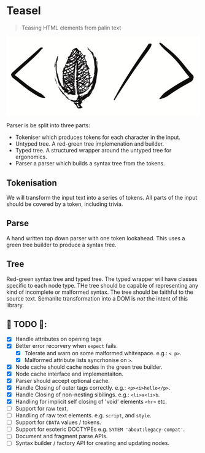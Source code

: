 # Teasel

> Teasing HTML elements from palin text

![Logo](assets/logo.png)

Parser is be split into three parts:

 * Tokeniser which produces tokens for each character in the input.
 * Untyped tree. A red-green tree implemenation and builder.
 * Typed tree. A structured wrapper around the untyped tree for ergonomics.
 * Parser a parser which builds a syntax tree from the tokens.

## Tokenisation

We will transform the input text into a series of tokens. All parts of the input
should be covered by a token, including trivia.

## Parse

A hand written top down parser with one token lookahead. This uses a green tree
builder to produce a syntax tree.

## Tree

Red-green syntax tree and typed tree. The typed wrapper will have classes
specific to each node type. THe tree should be capable of representing any kind
of incomplete or malformed syntax. The tree should be faithful to the source
text. Semanitc transformation into a DOM is _not_ the intent of this library.

## 🐲 TODO 🐲:

 * [x] Handle attributes on opening tags
 * [x] Better error recorvery when `expect` fails.
   * [x] Tolerate and warn on some malformed whitespace. e.g.: `< p>`.
   * [x] Malformed attribute lists syncrhonise on `>`.
 * [x] Node cache should cache nodes in the green tree builder.
  * [x] Node cache interface and implementaiton.
  * [x] Parser should accept optional cache.
 * [x] Handle Closing of outer tags correctly. e.g.: `<p><i>hello</p>`.
 * [x] Handle Closing of non-nesting sibilings. e.g.: `<li>a<li>b`.
 * [x] Handling for implicit self closing of 'void' elements `<hr>` etc.
 * [ ] Support for raw text.
  * [ ] Handling of raw text elements. e.g. `script`, and `style`.
  * [ ] Support for `CDATA` values / tokens.
 * [ ] Support for esoteric DOCTYPEs e.g. `SYTEM 'about:legacy-compat'`.
 * [ ] Document and fragment parse APIs.
 * [ ] Syntax builder / factory API for creating and updating nodes.
